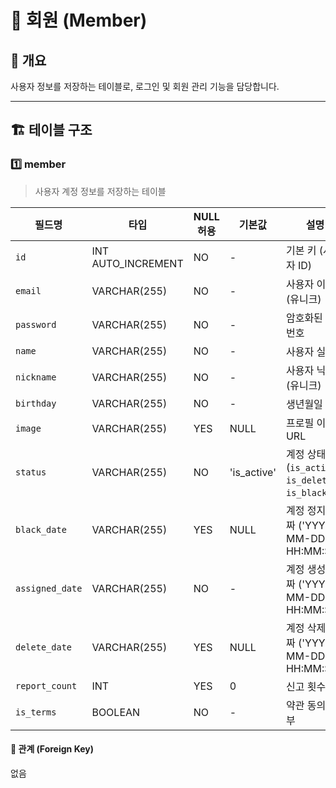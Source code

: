 # 📂 회원 (Member)

## 📖 개요
사용자 정보를 저장하는 테이블로, 로그인 및 회원 관리 기능을 담당합니다.

---

## 🏗️ 테이블 구조

### 1️⃣ member
> 사용자 계정 정보를 저장하는 테이블

| 필드명         | 타입             | NULL 허용 | 기본값      | 설명                                          |
|---------------|-----------------|----------|------------|---------------------------------------------|
| `id`         | INT AUTO_INCREMENT | NO       | -          | 기본 키 (사용자 ID)                               |
| `email`      | VARCHAR(255)      | NO       | -          | 사용자 이메일 (유니크)                               |
| `password`   | VARCHAR(255)      | NO       | -          | 암호화된 비밀번호                                   |
| `name`       | VARCHAR(255)      | NO       | -          | 사용자 실명                                      |
| `nickname`   | VARCHAR(255)      | NO       | -          | 사용자 닉네임 (유니크)                               |
| `birthday`   | VARCHAR(255)      | NO       | -          | 생년월일                                        |
| `image`      | VARCHAR(255)      | YES      | NULL       | 프로필 이미지 URL                                 |
| `status`     | VARCHAR(255)      | NO       | 'is_active' | 계정 상태 (`is_active`, `is_delete`, `is_black`) |
| `black_date` | VARCHAR(255)      | YES      | NULL       | 계정 정지 날짜 ('YYYY-MM-DD HH:MM:SS')            |
| `assigned_date` | VARCHAR(255)  | NO       | -          | 계정 생성 날짜  ('YYYY-MM-DD HH:MM:SS')                                   |
| `delete_date` | VARCHAR(255)    | YES      | NULL       | 계정 삭제 날짜   ('YYYY-MM-DD HH:MM:SS')                                  |
| `report_count` | INT           | YES      | 0          | 신고 횟수                                       |
| `is_terms`   | BOOLEAN          | NO       | -          | 약관 동의 여부                                    |

#### 🔗 관계 (Foreign Key)
없음
